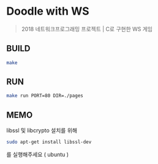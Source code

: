 # Doodle with WS
> 2018 네트워크프로그래밍 프로젝트 | C로 구현한 WS 게임

## BUILD 
```sh
make
```
## RUN 
```sh
make run PORT=80 DIR=./pages
```

## MEMO
libssl 및 libcrypto 설치를 위해

```sh
sudo apt-get install libssl-dev
```
를 실행해주세요 ( ubuntu )